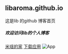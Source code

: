 ## libaroma.github.io

这是lib 的github 博客首页

##### 欢迎访问lib的个人博客

[米瑶的家](https://blog.hyz.cool)
[下载应用](https://blog.hyz.cool/portal/app/download)
![App](https://hyz.cool/public/R/img/logo.png)

